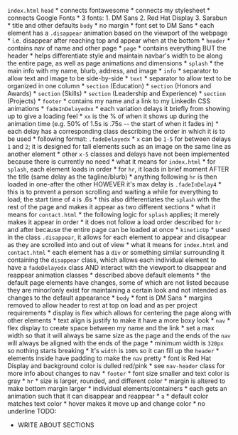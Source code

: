 `index.html`
    `head`
        *   connects fontawesome
        *   connects my stylesheet
        *   connects Google Fonts
        *   3 fonts:
            1.  DM Sans
            2.  Red Hat Display
            3.  Sarabun
        *   title and other defaults
    `body`
        *   no margin
        *   font set to DM Sans
        *   each element has a `.disappear` animation
            based on the viewport of the webpage
            *   i.e. disappear after reaching top and appear
                when at the bottom
        *   `header`
            *   contains nav of name and other page
        *   `page`
            *   contains everything BUT the header
            *   helps differentiate style and maintain
                navbar's width to be along the entire page,
                as well as page animations and dimensions
            * `splash`
                *   the main info with my name, blurb, address,
                    and image
                *   `info`
                    *   separator to allow text and image to be
                        side-by-side
                    *   `text`
                        *   separator to allow text to be
                            organized in one column
            *   `section` (Education)
            *   `section` (Honors and Awards)
            *   `section` (Skills)
            *   `section` (Leadership and Experience)
            *   `section` (Projects)
            *   `footer`
                *   contains my name and a link to my LinkedIn
CSS
    animations
        *   `fadeInDelayedxx`
            *   each variation delays it briefly from showing up
                to give a loading feel
            *   `xx` is the % of when it shows up during the
                animation time (e.g. 50% of 1.5s is .75s -- the
                start of when it fades in)
            *   each delay has a corresponding class describing
                the order in which it is to be used
                *   following format: `.fadeDelayedx`
                    *   `x` can be `1-5` for between delays
                        `1` and `2`; it is designed for tall
                        elements such as an image on the same
                        line as another element
                    *   other `x-5` classes and delays have not
                        been implemented because there is currently
                        no need
            *   what it means for `index.html`
                *   for `splash`, each element loads in order
                *   for `hr`, it loads in brief moment AFTER the
                    title (same delay as the tagline/blurb)
                *   anything following `hr` is then loaded in
                    one-after the other HOWEVER it's max delay
                    is `.fadeInDelay4`
                    *   this is to prevent a person scrolling
                        and waiting a while for everything to load; the start time of `4` is .6s
                    *   this also differentiates the `splash`
                        with the rest of the page and makes it
                        appear as two different sections
            *   what it means for `contact.html`
                *   the following logic for `splash` applies;
                    it merely makes it appear in order
                *   it does not follow a load order described for
                    `hr` and after because the entire page can be
                    loaded at once
        *   `kineticUp`
            *   used in the class `.disappear`, it allows for each
                element to appear and disappear as they are scrolled
                into and out of view
            *   what it means for `index.html` and `contact.html`
                *   each element has a `div` or something similar
                    surrounding it containing the `disappear` class,
                    which allows each individual element to have a
                    `fadeDelayedx` class AND interact with the
                    viewport to disappear and reappear
    animation classes
        *   described above
    default elements
        *   the default page elements have changes, some of which
            are not listed because they are minor/only exist
            for maintaining a certain look and not intended as
            changes to the default appearance
        *   `body`
            *   font is DM Sans
            *   margins removed to allow header to rest at top on load
                and as per project requirements
            *   display is flex which allows for centering the page
                along with other elements
            *   text align is justify to make it have a more boxy look
        *   `nav`
            *   flex display to create space between my name and the link
            *   set a max width so that it will always be same size as
                the page and the ends of the `nav` will always be aligned
                with the ends of the page
            *   minimum width is `320px` so nothing starts breaking
            *   it's `width` is `100%` so it can fill up the `header`
            *   elements inside have padding to make the `nav` pretty
            *   font is Red Hat Display and background color
                is dulled red/pink
            *   see `nav-header` class for more info about
                changes to nav
        *   `footer`
            *   font size smaller and text color is gray
        *   `hr`
            *   size is larger, rounded, and different color
            *   margin is altered to make bottom margin larger
        *   individual elements/containers
            *   each gets an animation such that it can
                disappear and reappear
        *   `a`
            *   default color matches text color
            *   hover makes it move up and change color
            *   no underline
TODO:
* WRITE ABOUT SECTIONS
